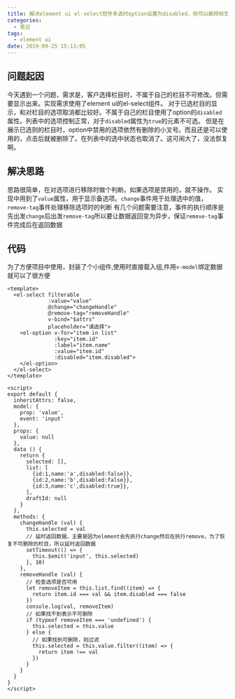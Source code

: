 ```yaml
---
title: 解决element ui el-select控件多选时option设置为disabled，但可以删除标签，造成无法恢复的bug
categories:
  - 笔记
tags:
  - element ui
date: 2019-09-25 15:13:05
---
```

## 问题起因
今天遇到一个问题，需求是，客户选择栏目时，不属于自己的栏目不可修改。但需要显示出来。实现需求使用了element ui的el-select组件。
对于已选栏目的显示，和对栏目的选项取消都比较好。不属于自己的栏目使用了option的`disabled`属性。列表中的选项控制正常，对于`disabled`属性为`true`的元素不可选。
但是在展示已选则的栏目时，option中禁用的选项依然有删除的小叉号。而且还是可以使用的，点击后就被删除了。在列表中的选中状态也取消了。这可闹大了，没法恢复啊。

## 解决思路
思路很简单，在对选项进行移除时做个判断。如果选项是禁用的，就不操作。
实现中用到了`value`属性，用于显示备选项。`change`事件用于处理选中的值，`remove-tag`事件处理移除选项时的判断
有几个问题需要注意，事件的执行顺序是先出发`change`后出发`remove-tag`所以要让数据返回变为异步，保证`remove-tag`事件完成后在返回数据

<!-- more -->

## 代码
为了方便项目中使用，封装了个小组件,使用时直接载入组,件用`v-model`绑定数据就可以了很方便
```
<template>
  <el-select filterable
             :value="value"
             @change="changeHandle"
             @remove-tag="removeHandle"
             v-bind="$attrs"
             placeholder="请选择">
    <el-option v-for="item in list"
               :key="item.id"
               :label="item.name"
               :value="item.id"
               :disabled="item.disabled">
    </el-option>
  </el-select>
</template>

<script>
export default {
  inheritAttrs: false,
  model: {
    prop: 'value',
    event: 'input'
  },
  props: {
    value: null
  },
  data () {
    return {
      selected: [],
      list: [
        {id:1,name:'a',disabled:false}},
        {id:2,name:'b',disabled:false}},
        {id:3,name:'c',disabled:true}},
      ],
      draftId: null
    }
  },
  methods: {
    changeHandle (val) {
      this.selected = val
      // 延时返回数据，主要是因为element会先执行change然后在执行remove，为了恢复不可删除的栏目，所以延时返回数据
      setTimeout(() => {
        this.$emit('input', this.selected)
      }, 10)
    },
    removeHandle (val) {
      // 检查选项是否可用
      let removeItem = this.list.find((item) => {
        return item.id === val && item.disabled === false
      })
      console.log(val, removeItem)
      // 如果找不到表示不可删除
      if (typeof removeItem === 'undefined') {
        this.selected = this.value
      } else {        
        // 如果找到可删除，则过滤
        this.selected = this.value.filter((item) => {
          return item !== val
        })
      }
    }
  }
}
</script>
```